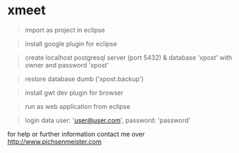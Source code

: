 xmeet
=====

> import as project in eclipse

> install google plugin for eclipse

> create localhost postgresql server (port 5432) & database 'xpost' with owner and password 'xpost'

> restore database dumb ('xpost.backup')

> install gwt dev plugin for browser

> run as web application from eclipse

> login data user: 'user@user.com', password: 'password'

for help or further information contact me over
http://www.pichsenmeister.com

